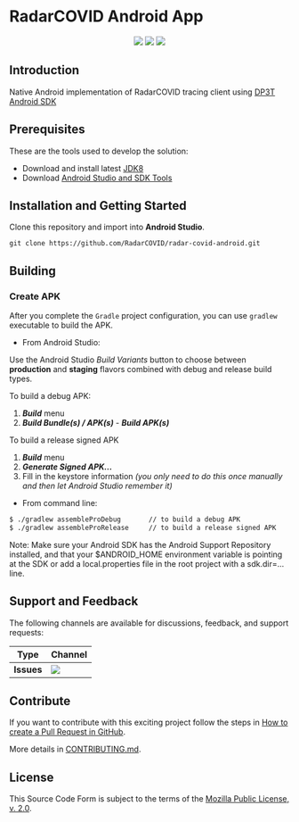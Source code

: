 # RadarCOVID Android App

<p align="center">
    <a href="https://github.com/RadarCOVID/radar-covid-android/commits/" title="Last Commit"><img src="https://img.shields.io/github/last-commit/RadarCOVID/radar-covid-android?style=flat"></a>
    <a href="https://github.com/RadarCOVID/radar-covid-android/issues" title="Open Issues"><img src="https://img.shields.io/github/issues/RadarCOVID/radar-covid-android?style=flat"></a>
    <a href="https://github.com/RadarCOVID/radar-covid-ios/blob/master/LICENSE" title="License"><img src="https://img.shields.io/badge/License-MPL%202.0-brightgreen.svg?style=flat"></a>
</p>

## Introduction

Native Android implementation of RadarCOVID tracing client using [DP3T Android SDK](https://github.com/DP-3T/dp3t-sdk-android)

## Prerequisites

These are the tools used to develop the solution:

- Download and install latest [JDK8](http://www.oracle.com/technetwork/java/javase/downloads/jdk8-downloads-2133151.html)
- Download [Android Studio and SDK Tools](https://developer.android.com/studio/index.html)

## Installation and Getting Started

Clone this repository and import into **Android Studio**.

```
git clone https://github.com/RadarCOVID/radar-covid-android.git
```

## Building
### Create APK

After you complete the `Gradle` project configuration, you can use `gradlew` executable to build the APK.

- From Android Studio:

Use the Android Studio *Build Variants* button to choose between **production** and **staging** flavors combined with debug and release build types.

To build a debug APK:
1. ***Build*** menu
2. ***Build Bundle(s) / APK(s)*** - ***Build APK(s)***

To build a release signed APK
1. ***Build*** menu
2. ***Generate Signed APK...***
3. Fill in the keystore information *(you only need to do this once manually and then let Android Studio remember it)*

- From command line:

```bash
$ ./gradlew assembleProDebug       // to build a debug APK
$ ./gradlew assembleProRelease     // to build a release signed APK
```

Note: Make sure your Android SDK has the Android Support Repository installed, and that your $ANDROID_HOME environment variable is pointing at the SDK or add a local.properties file in the root project with a sdk.dir=... line.

## Support and Feedback

The following channels are available for discussions, feedback, and support requests:

| Type       | Channel                                                |
| ---------- | ------------------------------------------------------ |
| **Issues** | <a href="https://github.com/RadarCOVID/radar-covid-android/issues" title="Open Issues"><img src="https://img.shields.io/github/issues/RadarCOVID/radar-covid-android?style=flat"></a> |

## Contribute

If you want to contribute with this exciting project follow the steps in [How to create a Pull Request in GitHub](https://opensource.com/article/19/7/create-pull-request-github).

More details in [CONTRIBUTING.md](./CONTRIBUTING.md).

## License

This Source Code Form is subject to the terms of the [Mozilla Public License, v. 2.0](https://www.mozilla.org/en-US/MPL/2.0/).


